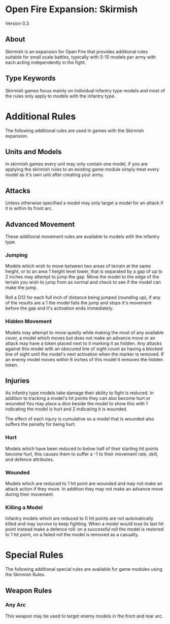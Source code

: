 Open Fire Expansion: Skirmish
=============================

Version 0.3

## About

Skirmish is an expansion for Open Fire that provides additional rules suitable for small scale battles, typically with 5-15 models per army with each acting independently in the fight.

## Type Keywords

Skirmish games focus mainly on individual infantry type models and most of the rules only apply to models with the infantry type.

# Additional Rules

The following additional rules are used in games with the Skirmish expansion.

## Units and Models

In skirmish games every unit may only contain one model, if you are applying the skirmish rules to an existing game module simply treat every model as it's own unit after creating your army.

## Attacks

Unless otherwise specified a model may only target a model for an attack if it is within its front arc.

## Advanced Movement

These additional movement rules are available to models with the infantry type.

### Jumping

Models which wish to move between two areas of terrain at the same height, or to an area 1 height level lower, that is separated by a gap of up to 2 inches may attempt to jump the gap. Move the model to the edge of the terrain you wish to jump from as normal and check to see if the model can make the jump.

Roll a D12 for each full inch of distance being jumped (rounding up), if any of the results are a 1 the model fails the jump and stops it's movement before the gap and it's activation ends immediately.

### Hidden Movement

Models may attempt to move quietly while making the most of any available cover, a model which moves but does not make an advance move or an attack may have a token placed next to it marking it as hidden. Any attacks against this model with an obscured line of sight count as having a blocked line of sight until the model's next activation when the marker is removed. If an enemy model moves within 6 inches of this model it removes the hidden token.

## Injuries

As infantry type models take damage their ability to fight is reduced. In addition to tracking a model's hit points they can also become hurt or wounded You may place a dice beside the model to show this with 1 indicating the model is hurt and 2 indicating it is wounded.

The effect of each injury is cumulative so a model that is wounded also suffers the penalty for being hurt.

### Hurt

Models which have been reduced to below half of their starting hit points become hurt, this causes them to suffer a -1 to their movement rate, skill, and defence attributes.

### Wounded

Models which are reduced to 1 hit point are wounded and may not make an attack action if they move. In addition they may not make an advance move during their movement.

### Killing a Model

Infantry models which are reduced to 0 hit points are not automatically killed and may survive to keep fighting. When a model would lose its last hit point instead make a defence roll: on a successful roll the model is restored to 1 hit point, on a failed roll the model is removed as a casualty.

# Special Rules

The following additional special rules are available for game modules using the Skirmish Rules.

## Weapon Rules

### Any Arc

This weapon may be used to target enemy models in the front and rear arc.